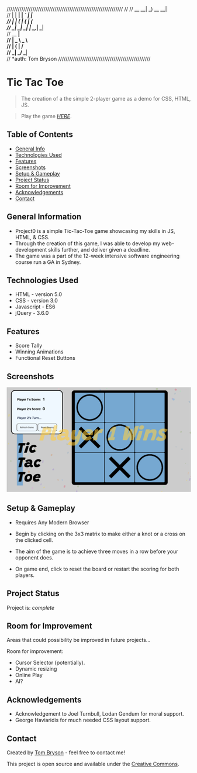 ///////////////////////////////////////////////////////////////
//
//   __ __| _)           __ __|                                    
//      |    |   __|        |   _` |   __|                         
//      |    |  (           |  (   |  (                            
//     _|   _| \___|       _| \__,_| \___|                       
//              __ __|                                             
//                 |   _ \    _ \              
//                 |  (   |   __/              
//                _| \___/  \___|              
//                                    *auth: Tom Bryson
//////////////////////////////////////////////////

# Tic Tac Toe
> The creation of a the simple 2-player game as a demo for CSS, HTML, JS.

> Play the game [_HERE_](https://tombryson.github.io/project0/).

## Table of Contents
* [General Info](#general-information)
* [Technologies Used](#technologies-used)
* [Features](#features)
* [Screenshots](#screenshots)
* [Setup & Gameplay](#setup--gameplay)
* [Project Status](#project-status)
* [Room for Improvement](#room-for-improvement)
* [Acknowledgements](#acknowledgements)
* [Contact](#contact)


## General Information
- Project0 is a simple Tic-Tac-Toe game showcasing my skills in JS, HTML, & CSS. 
- Through the creation of this game, I was able to develop my web-development skills further, and deliver given a deadline.
- The game was a part of the 12-week intensive software engineering course run a GA in Sydney.


## Technologies Used
- HTML - version 5.0
- CSS - version 3.0
- Javascript - ES6
- jQuery - 3.6.0


## Features
- Score Tally
- Winning Animations
- Functional Reset Buttons


## Screenshots
![Example screenshot](Screenshot%202022-07-08%20at%2011.53.38.png)


## Setup & Gameplay

- Requires Any Modern Browser

- Begin by clicking on the 3x3 matrix to make either a knot or a cross on the clicked cell.
- The aim of the game is to achieve three moves in a row before your opponent does.
- On game end, click to reset the board or restart the scoring for both players.


## Project Status
Project is: _complete_


## Room for Improvement
Areas that could possibility be improved in future projects...

Room for improvement:
- Cursor Selector (potentially).
- Dynamic resizing
- Online Play
- AI?


## Acknowledgements
- Acknowledgement to Joel Turnbull, Lodan Gendum for moral support.
- George Haviaridis for much needed CSS layout support.


## Contact
Created by [Tom Bryson](thomas.bryson@outlook.com) - feel free to contact me!


This project is open source and available under the [Creative Commons](cc).
